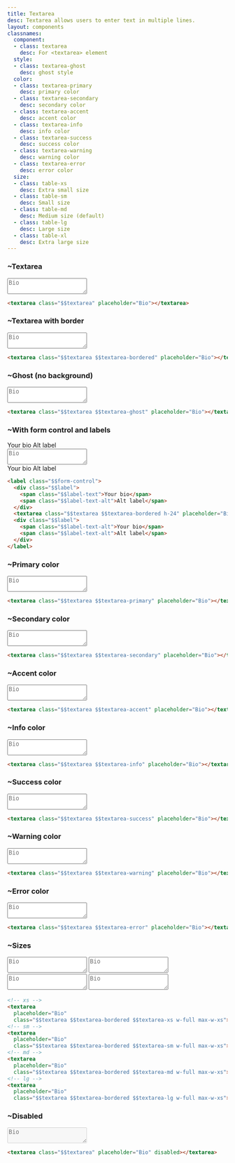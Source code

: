 ```yaml
---
title: Textarea
desc: Textarea allows users to enter text in multiple lines.
layout: components
classnames:
  component:
  - class: textarea
    desc: For <textarea> element
  style:
  - class: textarea-ghost
    desc: ghost style
  color:
  - class: textarea-primary
    desc: primary color
  - class: textarea-secondary
    desc: secondary color
  - class: textarea-accent
    desc: accent color
  - class: textarea-info
    desc: info color
  - class: textarea-success
    desc: success color
  - class: textarea-warning
    desc: warning color
  - class: textarea-error
    desc: error color
  size:
  - class: table-xs
    desc: Extra small size
  - class: table-sm
    desc: Small size
  - class: table-md
    desc: Medium size (default)
  - class: table-lg
    desc: Large size
  - class: table-xl
    desc: Extra large size
---
```


<script>
  import Component from "$components/Component.svelte"
</script>

### ~Textarea
<textarea class="textarea" placeholder="Bio"></textarea>

```html
<textarea class="$$textarea" placeholder="Bio"></textarea>
```


### ~Textarea with border
<textarea class="textarea textarea-bordered" placeholder="Bio"></textarea>

```html
<textarea class="$$textarea $$textarea-bordered" placeholder="Bio"></textarea>
```


### ~Ghost (no background)
<textarea class="textarea textarea-ghost" placeholder="Bio"></textarea>

```html
<textarea class="$$textarea $$textarea-ghost" placeholder="Bio"></textarea>
```


### ~With form control and labels
<label class="form-control">
  <div class="label">
    <span class="label-text">Your bio</span>
    <span class="label-text-alt">Alt label</span>
  </div>
  <textarea class="textarea h-24 textarea-bordered" placeholder="Bio"></textarea>
  <div class="label">
    <span class="label-text-alt">Your bio</span>
    <span class="label-text-alt">Alt label</span>
  </div>
</label>

```html
<label class="$$form-control">
  <div class="$$label">
    <span class="$$label-text">Your bio</span>
    <span class="$$label-text-alt">Alt label</span>
  </div>
  <textarea class="$$textarea $$textarea-bordered h-24" placeholder="Bio"></textarea>
  <div class="$$label">
    <span class="$$label-text-alt">Your bio</span>
    <span class="$$label-text-alt">Alt label</span>
  </div>
</label>
```


### ~Primary color
<textarea class="textarea textarea-primary" placeholder="Bio"></textarea>

```html
<textarea class="$$textarea $$textarea-primary" placeholder="Bio"></textarea>
```


### ~Secondary color
<textarea class="textarea textarea-secondary" placeholder="Bio"></textarea>

```html
<textarea class="$$textarea $$textarea-secondary" placeholder="Bio"></textarea>
```


### ~Accent color
<textarea class="textarea textarea-accent" placeholder="Bio"></textarea>

```html
<textarea class="$$textarea $$textarea-accent" placeholder="Bio"></textarea>
```


### ~Info color
<textarea class="textarea textarea-info" placeholder="Bio"></textarea>

```html
<textarea class="$$textarea $$textarea-info" placeholder="Bio"></textarea>
```


### ~Success color
<textarea class="textarea textarea-success" placeholder="Bio"></textarea>

```html
<textarea class="$$textarea $$textarea-success" placeholder="Bio"></textarea>
```


### ~Warning color
<textarea class="textarea textarea-warning" placeholder="Bio"></textarea>

```html
<textarea class="$$textarea $$textarea-warning" placeholder="Bio"></textarea>
```


### ~Error color
<textarea class="textarea textarea-error" placeholder="Bio"></textarea>

```html
<textarea class="$$textarea $$textarea-error" placeholder="Bio"></textarea>
```


### ~Sizes
<div class="flex flex-col gap-4 w-full items-center">
  <textarea placeholder="Bio" class="textarea textarea-bordered textarea-xs w-full max-w-xs" ></textarea>
  <textarea placeholder="Bio" class="textarea textarea-bordered textarea-sm w-full max-w-xs" ></textarea>
  <textarea placeholder="Bio" class="textarea textarea-bordered textarea-md w-full max-w-xs" ></textarea>
  <textarea placeholder="Bio" class="textarea textarea-bordered textarea-lg w-full max-w-xs" ></textarea>
</div>

```html
<!-- xs -->
<textarea
  placeholder="Bio"
  class="$$textarea $$textarea-bordered $$textarea-xs w-full max-w-xs"></textarea>
<!-- sm -->
<textarea
  placeholder="Bio"
  class="$$textarea $$textarea-bordered $$textarea-sm w-full max-w-xs"></textarea>
<!-- md -->
<textarea
  placeholder="Bio"
  class="$$textarea $$textarea-bordered $$textarea-md w-full max-w-xs"></textarea>
<!-- lg -->
<textarea
  placeholder="Bio"
  class="$$textarea $$textarea-bordered $$textarea-lg w-full max-w-xs"></textarea>
```


### ~Disabled
<textarea class="textarea" placeholder="Bio" disabled></textarea>

```html
<textarea class="$$textarea" placeholder="Bio" disabled></textarea>
```
